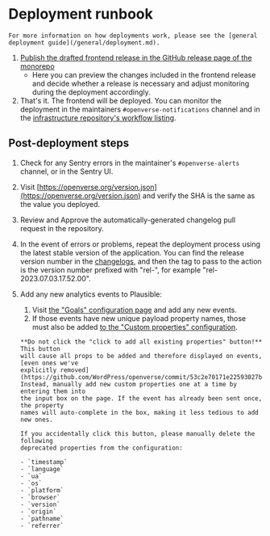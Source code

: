 # Deployment runbook

```{tip}
For more information on how deployments work, please see the [general deployment guide](/general/deployment.md).
```

1. [Publish the drafted frontend release in the GitHub release page of the monorepo](https://github.com/WordPress/openverse/releases?q=frontend-)
   - Here you can preview the changes included in the frontend release and
     decide whether a release is necessary and adjust monitoring during the
     deployment accordingly.
1. That's it. The frontend will be deployed. You can monitor the deployment in
   the maintainers `#openverse-notifications` channel and in the
   [infrastructure repository's workflow listing](https://github.com/WordPress/openverse-infrastructure/actions).

## Post-deployment steps

1. Check for any Sentry errors in the maintainer's `#openverse-alerts` channel,
   or in the Sentry UI.
1. Visit
   [https://openverse.org/version.json](https://openverse.org/version.json) and
   verify the SHA is the same as the value you deployed.
1. Review and Approve the automatically-generated changelog pull request in the
   repository.
1. In the event of errors or problems, repeat the deployment process using the
   latest stable version of the application. You can find the release version
   number in the [changelogs](/changelogs/index), and then the tag to pass to
   the action is the version number prefixed with "rel-", for example
   "rel-2023.07.03.17.52.00".
1. Add any new analytics events to Plausible:

   1. Visit
      [the "Goals" configuration page](https://plausible.io/openverse.org/settings/goals)
      and add any new events.
   1. If those events have new unique payload property names, those must also be
      added
      [to the "Custom properties" configuration](https://plausible.io/openverse.org/settings/properties).

   ```{warning}
   **Do not click the "click to add all existing properties" button!** This button
   will cause all props to be added and therefore displayed on events, [even ones we've
   explicitly removed](https://github.com/WordPress/openverse/commit/53c2e70171e22593027b184b599c530a47429a03).
   Instead, manually add new custom properties one at a time by entering them into
   the input box on the page. If the event has already been sent once, the property
   names will auto-complete in the box, making it less tedious to add new ones.

   If you accidentally click this button, please manually delete the following
   deprecated properties from the configuration:

   - `timestamp`
   - `language`
   - `ua`
   - `os`
   - `platform`
   - `browser`
   - `version`
   - `origin`
   - `pathname`
   - `referrer`
   ```
